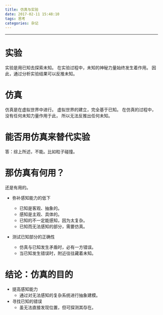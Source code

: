 ```yaml
---
title: 仿真与实验
date: 2017-02-11 15:48:10
tags: 思考
categories: 杂记
---
```


-------------------------------------

# 实验

实验是用已知去探索未知。
在实验过程中，未知的神秘力量始终发生着作用。
因此，通过分析实验结果可以反推未知。

# 仿真

仿真是在虚拟世界中进行。
虚拟世界的建立，完全基于已知。
在仿真的过程中，没有任何未知力量作用于此，
所以无法反推出任何未知。

# 能否用仿真来替代实验

答：综上所述，不能。比如粒子碰撞。

# 那仿真有何用？

还是有用的。

- 弥补感知能力的低下
    - 已知是客观、抽象的。
    - 感知是主观、具体的。
    - 已知的不一定能感知，因为太复杂。
    - 已知而无法感知的部分，需要仿真。

- 测试已知部分的正确性
    - 仿真与已知发生矛盾时，必有一方错误。
    - 当已知发生错误时，附近往往藏着未知。

# 结论：仿真的目的

- 提高感知能力
    - 通过对无法感知的复杂系统进行抽象建模。
- 寻找已知的错误
    - 虽无法直接发现位置，但可探测其存在。
